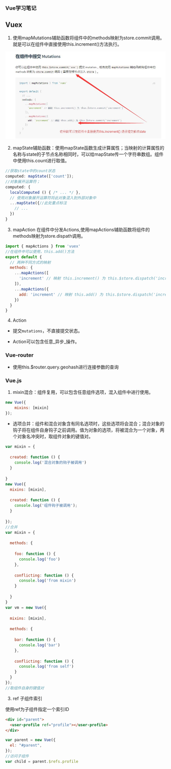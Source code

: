 ### Vue学习笔记

## Vuex

1. 使用mapMutations辅助函数将组件中的methods映射为store.commit调用。就是可以在组件中直接使用this.increment()方法执行。

  <img src="./images/mutation.jpg"  />

2. mapState辅助函数：使用mapState函数生成计算属性；当映射的计算属性的名称与state的子节点名称相同时，可以给mapState传一个字符串数组。组件中使用this.count进行取值。

````javascript
//获取state中的count状态
computed: mapState(['count']);
//对象展开运算符；
computed: {
  localComputed () { /* ... */ },
  // 使用对象展开运算符将此对象混入到外部对象中
  ...mapState({//此处重点标注
    // ...
  })
}
````

3. mapAction 在组件中分发Actions,使用mapActions辅助函数将组件的methods映射为store.dispath调用。

````javascript
import { mapActions } from 'vuex'
//在组件中可以使用，this.add()方法
export default {
  // 两种不同方式的映射
  methods: {
    ...mapActions([
      'increment' // 映射 this.increment() 为 this.$store.dispatch('increment')
    ]),
    ...mapActions({
      add: 'increment' // 映射 this.add() 为 this.$store.dispatch('increment')
    })
  }
}
````

4. Action 

* 提交`mutations`，不直接提交状态。

* Action可以包含任意_异步_操作。  

### Vue-router

* 使用this.$router.query.geohash进行连接参数的查询

### Vue.js

1. mixin混合：组件复用，可以包含任意组件选项，混入组件中进行使用。

````javascript
new Vue({
    mixins: [mixin]
});
````

  * 选项合并：组件和混合对象含有同名选项时，这些选项将会混合；混合对象的钩子将在组件自身钩子之前调用。值为对象的选项，将被混合为一个对象，两个对象名冲突时，取组件对象的键值对。

````javascript
var mixin = {

  created: function () {
    console.log('混合对象的钩子被调用')
  }

}
new Vue({
  mixins: [mixin],

  created: function () {
    console.log('组件钩子被调用');
  }

});
//合并
var mixin = {

  methods: {

    foo: function () {
      console.log('foo')
    },

    conflicting: function () {
      console.log('from mixin')
    }

  }
}
var vm = new Vue({

  mixins: [mixin],

  methods: {

    bar: function () {
      console.log('bar')
    },

    conflicting: function () {
      console.log('from self')
    }
  }
});
//取组件自身的键值对
````

3. ref 子组件索引

使用ref为子组件指定一个索引ID

````HTML
<div id="parent">
  <user-profile ref="profile"></user-profile>
</div>
````

````javascript
var parent = new Vue({
  el: "#parent",
});
//访问子组件
var child = parent.$refs.profile
````